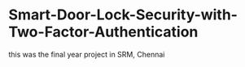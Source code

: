 # Smart-Door-Lock-Security-with-Two-Factor-Authentication

this was the final year project in SRM, Chennai
